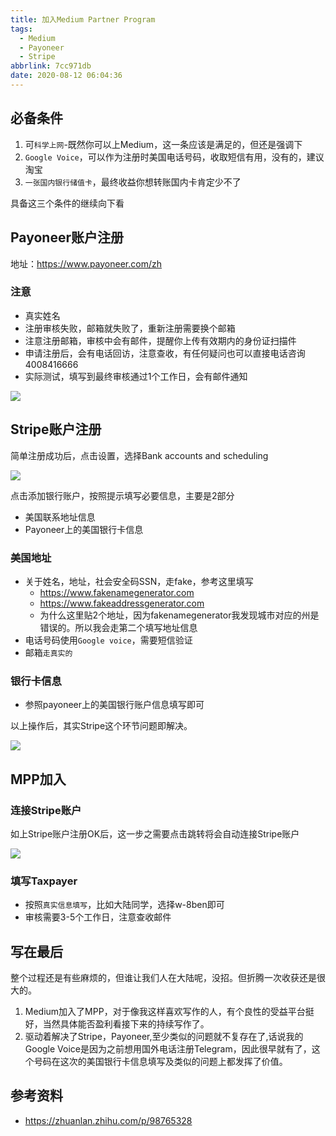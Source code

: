 ```yaml
---
title: 加入Medium Partner Program
tags:
  - Medium
  - Payoneer
  - Stripe
abbrlink: 7cc971db
date: 2020-08-12 06:04:36
---
```



## 必备条件
1. 可`科学上网`-既然你可以上Medium，这一条应该是满足的，但还是强调下
2. `Google Voice`，可以作为注册时美国电话号码，收取短信有用，没有的，建议淘宝
3. `一张国内银行储值卡`，最终收益你想转账国内卡肯定少不了


具备这三个条件的继续向下看

## Payoneer账户注册

地址：https://www.payoneer.com/zh

### 注意

* 真实姓名
* 注册审核失败，邮箱就失败了，重新注册需要换个邮箱
* 注意注册邮箱，审核中会有邮件，提醒你上传有效期内的身份证扫描件
* 申请注册后，会有电话回访，注意查收，有任何疑问也可以直接电话咨询 4008416666
* 实际测试，填写到最终审核通过1个工作日，会有邮件通知

![](https://static.1991421.cn/2020/2020-08-12-060525.jpeg)


## Stripe账户注册

简单注册成功后，点击设置，选择Bank accounts and scheduling

![](https://static.1991421.cn/2020/2020-08-12-061234.jpeg)

点击添加银行账户，按照提示填写必要信息，主要是2部分

- 美国联系地址信息
- Payoneer上的美国银行卡信息

### 美国地址

- 关于姓名，地址，社会安全码SSN，走fake，参考这里填写
	- https://www.fakenamegenerator.com
	- https://www.fakeaddressgenerator.com 
	- 为什么这里贴2个地址，因为fakenamegenerator我发现城市对应的州是错误的。所以我会走第二个填写地址信息
- 电话号码使用`Google voice`，需要短信验证
- 邮箱`走真实的`


### 银行卡信息
- 参照payoneer上的美国银行账户信息填写即可


以上操作后，其实Stripe这个环节问题即解决。


![](https://static.1991421.cn/2020/2020-08-12-060632.jpeg)


## MPP加入

### 连接Stripe账户

如上Stripe账户注册OK后，这一步之需要点击跳转将会自动连接Stripe账户

![](https://static.1991421.cn/2020/2020-08-12-060548.jpeg)


### 填写Taxpayer

- 按照`真实信息填写`，比如大陆同学，选择w-8ben即可
- 审核需要3-5个工作日，注意查收邮件

## 写在最后

整个过程还是有些麻烦的，但谁让我们人在大陆呢，没招。但折腾一次收获还是很大的。

1. Medium加入了MPP，对于像我这样喜欢写作的人，有个良性的受益平台挺好，当然具体能否盈利看接下来的持续写作了。
2. 驱动着解决了Stripe，Payoneer,至少类似的问题就不复存在了,话说我的Google Voice是因为之前想用国外电话注册Telegram，因此很早就有了，这个号码在这次的美国银行卡信息填写及类似的问题上都发挥了价值。


## 参考资料

- https://zhuanlan.zhihu.com/p/98765328
